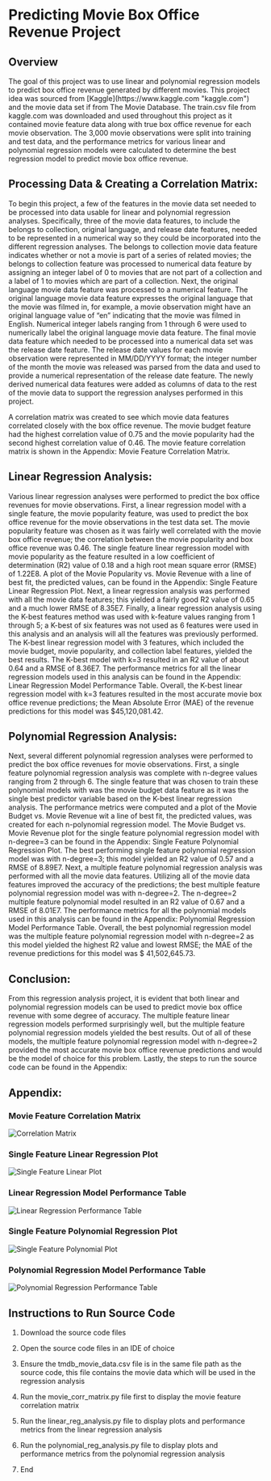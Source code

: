 # Predicting Movie Box Office Revenue Project

<h2>Overview</h2>
<p>The goal of this project was to use linear and polynomial regression models to predict box office revenue generated by different movies. This project idea was     sourced from [Kaggle](https://www.kaggle.com "kaggle.com") and the movie data set if from The Movie Database. The train.csv file from kaggle.com was downloaded and used throughout this project as it contained movie feature data along with true box office revenue for each movie observation. The 3,000 movie observations were split into training and test data, and the performance metrics for various linear and polynomial regression models were calculated to determine the best regression model to predict movie box office revenue.</p>

<h2>Processing Data & Creating a Correlation Matrix:</h2>
<p>To begin this project, a few of the features in the movie data set needed to be processed into data usable for linear and polynomial regression analyses. Specifically, three of the movie data features, to include the belongs to collection, original language, and release date features, needed to be represented in a numerical way so they could be incorporated into the different regression analyses. The belongs to collection movie data feature indicates whether or not a movie is part of a series of related movies; the belongs to collection feature was processed to numerical data feature by assigning an integer label of 0 to movies that are not part of a collection and a label of 1 to movies which are part of a collection. Next, the original language movie data feature was processed to a numerical feature. The original language movie data feature expresses the original language that the movie was filmed in, for example, a movie observation might have an original language value of “en” indicating that the movie was filmed in English. Numerical integer labels ranging from 1 through 6 were used to numerically label the original language movie data feature. The final movie data feature which needed to be processed into a numerical data set was the release date feature. The release date values for each movie observation were represented in MM/DD/YYYY format; the integer number of the month the movie was released was parsed from the data and used to provide a numerical representation of the release date feature. The newly derived numerical data features were added as columns of data to the rest of the movie data to support the regression analyses performed in this project.</p>

<p>A correlation matrix was created to see which movie data features correlated closely with the box office revenue. The movie budget feature had the highest correlation value of 0.75 and the movie popularity had the second highest correlation value of 0.46. The movie feature correlation matrix is shown in the Appendix: Movie Feature Correlation Matrix.</p>

<h2>Linear Regression Analysis:</h2>
<p>Various linear regression analyses were performed to predict the box office revenues for movie observations. First, a linear regression model with a single feature, the movie popularity feature, was used to predict the box office revenue for the movie observations in the test data set. The movie popularity feature was chosen as it was fairly well correlated with the movie box office revenue; the correlation between the movie popularity and box office revenue was 0.46. The single feature linear regression model with movie popularity as the feature resulted in a low coefficient of determination (R2) value of 0.18 and a high root mean square error (RMSE) of 1.22E8. A plot of the Movie Popularity vs. Movie Revenue with a line of best fit, the predicted values, can be found in the Appendix: Single Feature Linear Regression Plot. Next, a linear regression analysis was performed with all the movie data features; this yielded a fairly good R2 value of 0.65 and a much lower RMSE of 8.35E7. Finally, a linear regression analysis using the K-best features method was used with k-feature values ranging from 1 through 5; a K-best of six features was not used as 6 features were used in this analysis and an analysis will all the features was previously performed. The K-best linear regression model with 3 features, which included the movie budget, movie popularity, and collection label features, yielded the best results. The K-best model with k=3 resulted in an R2 value of about 0.64 and a RMSE of 8.36E7. The performance metrics for all the linear regression models used in this analysis can be found in the Appendix: Linear Regression Model Performance Table. Overall, the K-best linear regression model with k=3 features resulted in the most accurate movie box office revenue predictions; the Mean Absolute Error (MAE) of the revenue predictions for this model was $45,120,081.42.</p>

<h2>Polynomial Regression Analysis:</h2>
<p>Next, several different polynomial regression analyses were performed to predict the box office revenues for movie observations. First, a single feature polynomial regression analysis was complete with n-degree values ranging from 2 through 6. The single feature that was chosen to train these polynomial models with was the movie budget data feature as it was the single best predictor variable based on the K-best linear regression analysis. The performance metrics were computed and a plot of the Movie Budget vs. Movie Revenue wit a line of best fit, the predicted values, was created for each n-polynomial regression model. The Movie Budget vs. Movie Revenue plot for the single feature polynomial regression model with n-degree=3 can be found in the Appendix: Single Feature Polynomial Regression Plot. The best performing single feature polynomial regression model was with n-degree=3; this model yielded an R2 value of 0.57 and a RMSE of 8.89E7. Next, a multiple feature polynomial regression analysis was performed with all the movie data features. Utilizing all of the movie data features improved the accuracy of the predictions; the best multiple feature polynomial regression model was with n-degree=2. The n-degree=2 multiple feature polynomial model resulted in an R2 value of 0.67 and a RMSE of 8.01E7. The performance metrics for all the polynomial models used in this analysis can be found in the Appendix: Polynomial Regression Model Performance Table. Overall, the best polynomial regression model was the multiple feature polynomial regression model with n-degree=2 as this model yielded the highest R2 value and lowest RMSE; the MAE of the revenue predictions for this model was $ 41,502,645.73.</p>

<h2>Conclusion:</h2>
<p>From this regression analysis project, it is evident that both linear and polynomial regression models can be used to predict movie box office revenue with some degree of accuracy. The multiple feature linear regression models performed surprisingly well, but the multiple feature polynomial regression models yielded the best results. Out of all of these models, the multiple feature polynomial regression model with n-degree=2 provided the most accurate movie box office revenue predictions and would be the model of choice for this problem. Lastly, the steps to run the source code can be found in the Appendix:</p>

<h2>Appendix:</h2>
<h3>Movie Feature Correlation Matrix</h3>

![Correlation Matrix](https://github.com/atocon/predicting-movie-revenue-project/blob/main/images/movie_feature_correlation_matrix.png)

<h3>Single Feature Linear Regression Plot</h3>

![Single Feature Linear Plot](https://github.com/atocon/predicting-movie-revenue-project/blob/main/images/single_feature_linear_regression_graph.png)

<h3>Linear Regression Model Performance Table</h3>

![Linear Regression Performance Table](https://github.com/atocon/predicting-movie-revenue-project/blob/main/images/linear_regression_performance_table.png)

<h3>Single Feature Polynomial Regression Plot</h3>

![Single Feature Polynomial Plot](https://github.com/atocon/predicting-movie-revenue-project/blob/main/images/single_feature_polynomial_regression_graph.png)

<h3>Polynomial Regression Model Performance Table</h3>

![Polynomial Regression Performance Table](https://github.com/atocon/predicting-movie-revenue-project/blob/main/images/polynomial_regression_performance_table.png)

<h2>Instructions to Run Source Code</h2>

1. Download the source code files

2. Open the source code files in an IDE of choice

3. Ensure the tmdb_movie_data.csv file is in the same file path as the source code, this file contains the movie data which will be used in the regression analysis

4. Run the movie_corr_matrix.py file first to display the movie feature correlation matrix

5. Run the linear_reg_analysis.py file to display plots and performance metrics from the linear regression analysis

6. Run the polynomial_reg_analysis.py file to display plots and performance metrics from the polynomial regression analysis

7. End

